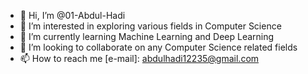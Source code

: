 - 👋 Hi, I’m @01-Abdul-Hadi
- 👀 I’m interested in exploring various fields in Computer Science
- 🌱 I’m currently learning Machine Learning and Deep Learning
- 💞️ I’m looking to collaborate on any Computer Science related fields
- 📫 How to reach me  [e-mail]: abdulhadi12235@gmail.com

<!---
01-Abdul-Hadi/01-Abdul-Hadi is a ✨ special ✨ repository because its `README.md` (this file) appears on your GitHub profile.
You can click the Preview link to take a look at your changes.
--->
